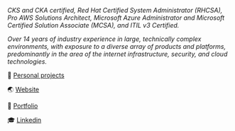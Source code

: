 <i>CKS and CKA certified, Red Hat Certified System Administrator (RHCSA), Pro AWS Solutions Architect, Microsoft Azure Administrator and Microsoft Certified Solution Associate (MCSA), and ITIL v3 Certified.

Over 14 years of industry experience in large, technically complex environments, with exposure to a diverse array of products and platforms, predominantly in the area of the internet infrastructure, security, and cloud technologies.</i>

:toolbox: <a href="https://github.com/lessandro-ugulino/whoami#personal-projects">Personal projects</a>

:earth_asia: <a href="https://lessandro.ugulino.com">Website</a>

:whale: <a href="https://medium.com/@lessandro.ugulino"> Portfolio</a>

:mortar_board: <a href="https://www.linkedin.com/in/lezampieri/">Linkedin</a>


<!---
lessandro-ugulino/lessandro-ugulino is a ✨ special ✨ repository because its `README.md` (this file) appears on your GitHub profile.
You can click the Preview link to take a look at your changes.
--->

